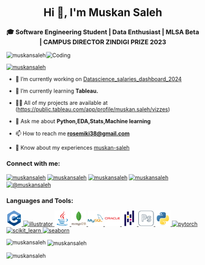 
<h1 align="center">Hi 👋, I'm Muskan Saleh</h1>
<h3 align="center">🎓 Software Engineering Student | Data Enthusiast | MLSA Beta | CAMPUS DIRECTOR ZINDIGI PRIZE 2023</h3>
<img align="right" alt="Coding" width="400" src="https://media.tenor.com/rePDfDWO3XoAAAAd/hacking.gif">

<p align="left"> <img src="https://komarev.com/ghpvc/?username=muskansaleh&label=Profile%20views&color=0e75b6&style=flat" alt="muskansaleh" /> </p>

<p align="left"> <a href="https://twitter.com/muskansaleh" target="blank"><img src="https://img.shields.io/twitter/follow/muskansaleh?logo=twitter&style=for-the-badge" alt="muskansaleh" /></a> </p>

- 🔭 I’m currently working on [Datascience_salaries_dashboard_2024](https://public.tableau.com/app/profile/muskan.saleh/vizzes)

- 🌱 I’m currently learning **Tableau.**

- 👨‍💻 All of my projects are available at (https://public.tableau.com/app/profile/muskan.saleh/vizzes)

- 💬 Ask me about **Python,EDA,Stats,Machine learning**

- 📫 How to reach me **rosemiki38@gmail.com**

- 📄 Know about my experiences [muskan-saleh](https://www.linkedin.com/in/muskan-saleh-731b59231/)

<h3 align="left">Connect with me:</h3>
<p align="left">
<a href="https://twitter.com/muskansaleh" target="blank"><img align="center" src="https://raw.githubusercontent.com/rahuldkjain/github-profile-readme-generator/master/src/images/icons/Social/twitter.svg" alt="muskansaleh" height="30" width="40" /></a>
<a href="https://linkedin.com/in/muskansaleh" target="blank"><img align="center" src="https://raw.githubusercontent.com/rahuldkjain/github-profile-readme-generator/master/src/images/icons/Social/linked-in-alt.svg" alt="muskansaleh" height="30" width="40" /></a>
<a href="https://stackoverflow.com/users/muskansaleh" target="blank"><img align="center" src="https://raw.githubusercontent.com/rahuldkjain/github-profile-readme-generator/master/src/images/icons/Social/stack-overflow.svg" alt="muskansaleh" height="30" width="40" /></a>
<a href="https://kaggle.com/muskansaleh" target="blank"><img align="center" src="https://raw.githubusercontent.com/rahuldkjain/github-profile-readme-generator/master/src/images/icons/Social/kaggle.svg" alt="muskansaleh" height="30" width="40" /></a>
<a href="https://medium.com/@muskansaleh" target="blank"><img align="center" src="https://raw.githubusercontent.com/rahuldkjain/github-profile-readme-generator/master/src/images/icons/Social/medium.svg" alt="@muskansaleh" height="30" width="40" /></a>
</p>

<h3 align="left">Languages and Tools:</h3>
<p align="left"> <a href="https://www.w3schools.com/cpp/" target="_blank" rel="noreferrer"> <img src="https://raw.githubusercontent.com/devicons/devicon/master/icons/cplusplus/cplusplus-original.svg" alt="cplusplus" width="40" height="40"/> </a> <a href="https://www.adobe.com/in/products/illustrator.html" target="_blank" rel="noreferrer"> <img src="https://www.vectorlogo.zone/logos/adobe_illustrator/adobe_illustrator-icon.svg" alt="illustrator" width="40" height="40"/> </a> <a href="https://www.java.com" target="_blank" rel="noreferrer"> <img src="https://raw.githubusercontent.com/devicons/devicon/master/icons/java/java-original.svg" alt="java" width="40" height="40"/> </a> <a href="https://www.mongodb.com/" target="_blank" rel="noreferrer"> <img src="https://raw.githubusercontent.com/devicons/devicon/master/icons/mongodb/mongodb-original-wordmark.svg" alt="mongodb" width="40" height="40"/> </a> <a href="https://www.mysql.com/" target="_blank" rel="noreferrer"> <img src="https://raw.githubusercontent.com/devicons/devicon/master/icons/mysql/mysql-original-wordmark.svg" alt="mysql" width="40" height="40"/> </a> <a href="https://www.oracle.com/" target="_blank" rel="noreferrer"> <img src="https://raw.githubusercontent.com/devicons/devicon/master/icons/oracle/oracle-original.svg" alt="oracle" width="40" height="40"/> </a> <a href="https://pandas.pydata.org/" target="_blank" rel="noreferrer"> <img src="https://raw.githubusercontent.com/devicons/devicon/2ae2a900d2f041da66e950e4d48052658d850630/icons/pandas/pandas-original.svg" alt="pandas" width="40" height="40"/> </a> <a href="https://www.photoshop.com/en" target="_blank" rel="noreferrer"> <img src="https://raw.githubusercontent.com/devicons/devicon/master/icons/photoshop/photoshop-line.svg" alt="photoshop" width="40" height="40"/> </a> <a href="https://www.python.org" target="_blank" rel="noreferrer"> <img src="https://raw.githubusercontent.com/devicons/devicon/master/icons/python/python-original.svg" alt="python" width="40" height="40"/> </a> <a href="https://pytorch.org/" target="_blank" rel="noreferrer"> <img src="https://www.vectorlogo.zone/logos/pytorch/pytorch-icon.svg" alt="pytorch" width="40" height="40"/> </a> <a href="https://scikit-learn.org/" target="_blank" rel="noreferrer"> <img src="https://upload.wikimedia.org/wikipedia/commons/0/05/Scikit_learn_logo_small.svg" alt="scikit_learn" width="40" height="40"/> </a> <a href="https://seaborn.pydata.org/" target="_blank" rel="noreferrer"> <img src="https://seaborn.pydata.org/_images/logo-mark-lightbg.svg" alt="seaborn" width="40" height="40"/> </a> </p>

<p><img align="left" src="https://github-readme-stats.vercel.app/api/top-langs?username=muskansaleh&show_icons=true&locale=en&layout=compact" alt="muskansaleh" /></p>

<p>&nbsp;<img align="center" src="https://github-readme-stats.vercel.app/api?username=muskansaleh&show_icons=true&locale=en" alt="muskansaleh" /></p>

<p><img align="center" src="https://github-readme-streak-stats.herokuapp.com/?user=muskansaleh&" alt="muskansaleh" /></p>

<!---
MuskanSaleh/MuskanSaleh is a ✨ special ✨ repository because its `README.md` (this file) appears on your GitHub profile.
You can click the Preview link to take a look at your changes.
--->
